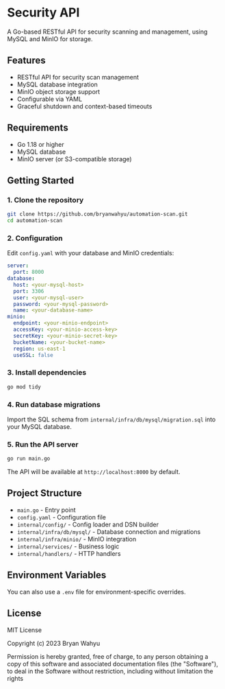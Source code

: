# Security API

A Go-based RESTful API for security scanning and management, using MySQL and MinIO for storage.

## Features
- RESTful API for security scan management
- MySQL database integration
- MinIO object storage support
- Configurable via YAML
- Graceful shutdown and context-based timeouts

## Requirements
- Go 1.18 or higher
- MySQL database
- MinIO server (or S3-compatible storage)

## Getting Started

### 1. Clone the repository
```bash
git clone https://github.com/bryanwahyu/automation-scan.git
cd automation-scan 
```

### 2. Configuration
Edit `config.yaml` with your database and MinIO credentials:
```yaml
server:
  port: 8000
database:
  host: <your-mysql-host>
  port: 3306
  user: <your-mysql-user>
  password: <your-mysql-password>
  name: <your-database-name>
minio:
  endpoint: <your-minio-endpoint>
  accessKey: <your-minio-access-key>
  secretKey: <your-minio-secret-key>
  bucketName: <your-bucket-name>
  region: us-east-1
  useSSL: false
```

### 3. Install dependencies
```bash
go mod tidy
```

### 4. Run database migrations
Import the SQL schema from `internal/infra/db/mysql/migration.sql` into your MySQL database.

### 5. Run the API server
```bash
go run main.go
```

The API will be available at `http://localhost:8000` by default.

## Project Structure
- `main.go` - Entry point
- `config.yaml` - Configuration file
- `internal/config/` - Config loader and DSN builder
- `internal/infra/db/mysql/` - Database connection and migrations
- `internal/infra/minio/` - MinIO integration
- `internal/services/` - Business logic
- `internal/handlers/` - HTTP handlers

## Environment Variables
You can also use a `.env` file for environment-specific overrides.

## License
MIT License

Copyright (c) 2023 Bryan Wahyu

Permission is hereby granted, free of charge, to any person obtaining a copy
of this software and associated documentation files (the "Software"), to deal
in the Software without restriction, including without limitation the rights

